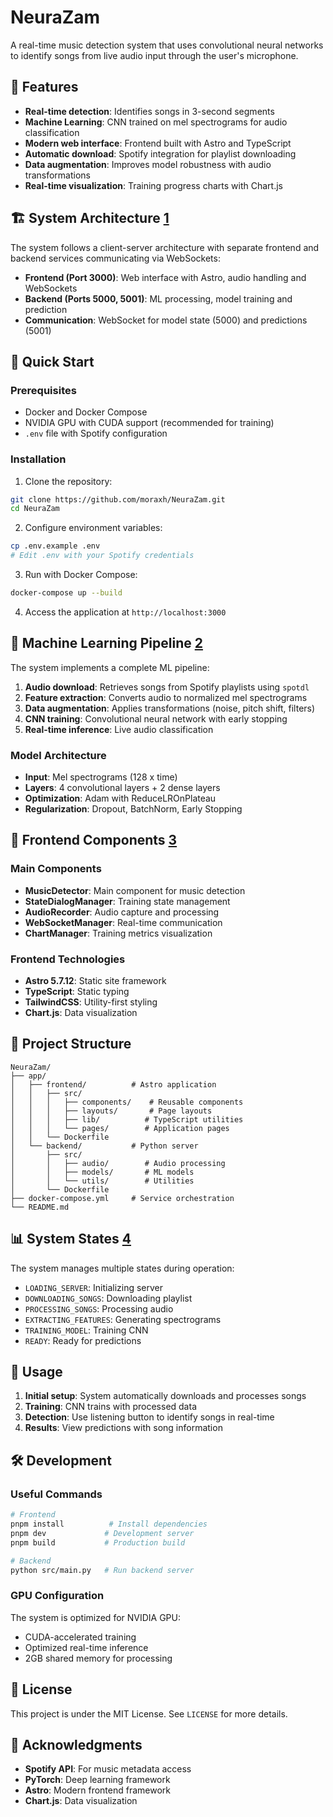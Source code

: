 # NeuraZam

A real-time music detection system that uses convolutional neural networks to identify songs from live audio input through the user's microphone.

## 🎵 Features

- **Real-time detection**: Identifies songs in 3-second segments
- **Machine Learning**: CNN trained on mel spectrograms for audio classification
- **Modern web interface**: Frontend built with Astro and TypeScript
- **Automatic download**: Spotify integration for playlist downloading
- **Data augmentation**: Improves model robustness with audio transformations
- **Real-time visualization**: Training progress charts with Chart.js

## 🏗️ System Architecture [1](#1-0) 

The system follows a client-server architecture with separate frontend and backend services communicating via WebSockets:

- **Frontend (Port 3000)**: Web interface with Astro, audio handling and WebSockets
- **Backend (Ports 5000, 5001)**: ML processing, model training and prediction
- **Communication**: WebSocket for model state (5000) and predictions (5001)

## 🚀 Quick Start

### Prerequisites

- Docker and Docker Compose
- NVIDIA GPU with CUDA support (recommended for training)
- `.env` file with Spotify configuration

### Installation

1. Clone the repository:
```bash
git clone https://github.com/moraxh/NeuraZam.git
cd NeuraZam
```

2. Configure environment variables:
```bash
cp .env.example .env
# Edit .env with your Spotify credentials
```

3. Run with Docker Compose:
```bash
docker-compose up --build
```

4. Access the application at `http://localhost:3000`

## 🧠 Machine Learning Pipeline [2](#1-1) 

The system implements a complete ML pipeline:

1. **Audio download**: Retrieves songs from Spotify playlists using `spotdl`
2. **Feature extraction**: Converts audio to normalized mel spectrograms
3. **Data augmentation**: Applies transformations (noise, pitch shift, filters)
4. **CNN training**: Convolutional neural network with early stopping
5. **Real-time inference**: Live audio classification

### Model Architecture

- **Input**: Mel spectrograms (128 x time)
- **Layers**: 4 convolutional layers + 2 dense layers
- **Optimization**: Adam with ReduceLROnPlateau
- **Regularization**: Dropout, BatchNorm, Early Stopping

## 🎨 Frontend Components [3](#1-2) 

### Main Components

- **MusicDetector**: Main component for music detection
- **StateDialogManager**: Training state management
- **AudioRecorder**: Audio capture and processing
- **WebSocketManager**: Real-time communication
- **ChartManager**: Training metrics visualization

### Frontend Technologies

- **Astro 5.7.12**: Static site framework
- **TypeScript**: Static typing
- **TailwindCSS**: Utility-first styling
- **Chart.js**: Data visualization

## 🔧 Project Structure

```
NeuraZam/
├── app/
│   ├── frontend/          # Astro application
│   │   ├── src/
│   │   │   ├── components/    # Reusable components
│   │   │   ├── layouts/       # Page layouts
│   │   │   ├── lib/          # TypeScript utilities
│   │   │   └── pages/        # Application pages
│   │   └── Dockerfile
│   └── backend/           # Python server
│       ├── src/
│       │   ├── audio/        # Audio processing
│       │   ├── models/       # ML models
│       │   └── utils/        # Utilities
│       └── Dockerfile
├── docker-compose.yml     # Service orchestration
└── README.md
```

## 📊 System States [4](#1-3) 

The system manages multiple states during operation:

- `LOADING_SERVER`: Initializing server
- `DOWNLOADING_SONGS`: Downloading playlist
- `PROCESSING_SONGS`: Processing audio
- `EXTRACTING_FEATURES`: Generating spectrograms
- `TRAINING_MODEL`: Training CNN
- `READY`: Ready for predictions

## 🎯 Usage

1. **Initial setup**: System automatically downloads and processes songs
2. **Training**: CNN trains with processed data
3. **Detection**: Use listening button to identify songs in real-time
4. **Results**: View predictions with song information

## 🛠️ Development

### Useful Commands

```bash
# Frontend
pnpm install          # Install dependencies
pnpm dev             # Development server
pnpm build           # Production build

# Backend
python src/main.py   # Run backend server
```

### GPU Configuration

The system is optimized for NVIDIA GPU:
- CUDA-accelerated training
- Optimized real-time inference
- 2GB shared memory for processing

## 📝 License

This project is under the MIT License. See `LICENSE` for more details.

## 🙏 Acknowledgments

- **Spotify API**: For music metadata access
- **PyTorch**: Deep learning framework
- **Astro**: Modern frontend framework
- **Chart.js**: Data visualization